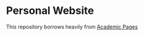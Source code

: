# Personal Website
 This repository borrows heavily from [Academic Pages](https://academicpages.github.io/)
